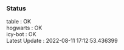 ### Status


table : OK  
hogwarts : OK  
icy-bot : OK  
Latest Update : 2022-08-11 17:12:53.436399
